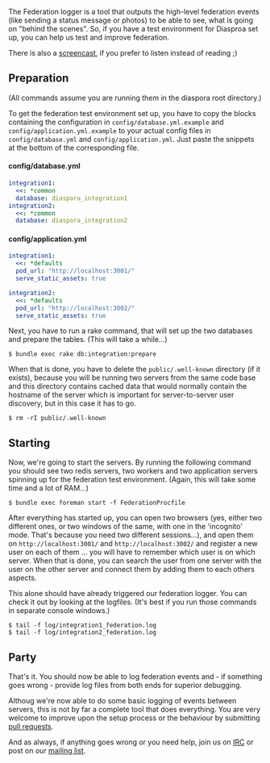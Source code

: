 The Federation logger is a tool that outputs the high-level federation events (like sending a status message or photos) to be able to see, what is going on "behind the scenes". So, if you have a test environment for Diasproa set up, you can help us test and improve federation.

There is also a [screencast], if you prefer to listen instead of reading ;)

## Preparation

(All commands assume you are running them in the diaspora root directory.)

To get the federation test environment set up, you have to copy the blocks containing the configuration in `config/database.yml.example` and `config/application.yml.example` to your actual config files in `config/database.yml` and `config/application.yml`. Just paste the snippets at the bottom of the corresponding file.

#### config/database.yml
```yaml
integration1:
  <<: *common
  database: diaspora_integration1
integration2:
  <<: *common
  database: diaspora_integration2
```

#### config/application.yml
```yaml
integration1:
  <<: *defaults
  pod_url: "http://localhost:3001/"
  serve_static_assets: true

integration2:
  <<: *defaults
  pod_url: "http://localhost:3002/"
  serve_static_assets: true
```

Next, you have to run a rake command, that will set up the two databases and prepare the tables. (This will take a while...)

    $ bundle exec rake db:integration:prepare

When that is done, you have to delete the `public/.well-known` directory (if it exists), because you will be running two servers from the same code base and this directory contains cached data that would normally contain the hostname of the server which is important for server-to-server user discovery, but in this case it has to go.

    $ rm -rI public/.well-known

## Starting

Now, we're going to start the servers. By running the following command you should see two redis servers, two workers and two application servers spinning up for the federation test environment. (Again, this will take some time and a lot of RAM...)

    $ bundle exec foreman start -f FederationProcfile

After everything has started up, you can open two browsers (yes, either two different ones, or two windows of the same, with one in the 'incognito' mode. That's because you need two different sessions...), and open them on `http://localhost:3001/` and `http://localhost:3002/` and register a new user on each of them ... you will have to remember which user is on which server. When that is done, you can search the user from one server with the user on the other server and connect them by adding them to each others aspects.

This alone should have already triggered our federation logger. You can check it out by looking at the logfiles. (It's best if you run those commands in separate console windows.)

    $ tail -f log/integration1_federation.log
    $ tail -f log/integration2_federation.log

## Party

That's it. You should now be able to log federation events and - if something goes wrong - provide log files from both ends for superior debugging.

Althoug we're now able to do some basic logging of events between servers, this is not by far a complete tool that does everything. You are very welcome to improve upon the setup process or the behaviour by submitting [pull requests](Pull-Request-Guidelines).

And as always, if anything goes wrong or you need help, join us on [IRC](How-we-use-IRC) or post on our [mailing list](How-to-use-the-Mailing-Lists).

[screencast]: http://devblog.joindiaspora.com/2012/03/02/screencast-federation-logger/
